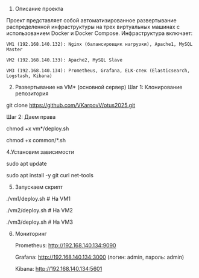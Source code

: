 1. Описание проекта

Проект представляет собой автоматизированное развертывание распределенной инфраструктуры на трех виртуальных машинах с использованием Docker и Docker Compose. Инфраструктура включает:

    VM1 (192.168.140.132): Nginx (балансировщик нагрузки), Apache1, MySQL Master

    VM2 (192.168.140.133): Apache2, MySQL Slave

    VM3 (192.168.140.134): Prometheus, Grafana, ELK-стек (Elasticsearch, Logstash, Kibana)

2. Развертывание на VM* (основной сервер)
Шаг 1: Клонирование репозитория

git clone https://github.com/VKarpovV/otus2025.git

Шаг 2: Даем права

chmod +x vm*/deploy.sh

chmod +x common/*.sh

4.Установим зависимости

sudo apt update

sudo apt install -y git curl net-tools

5. Запускаем скрипт

./vm1/deploy.sh  # На VM1

./vm2/deploy.sh  # На VM2

./vm3/deploy.sh  # На VM3

6. Мониторинг

    Prometheus: http://192.168.140.134:9090

    Grafana: http://192.168.140.134:3000 (логин: admin, пароль: admin)

    Kibana: http://192.168.140.134:5601
